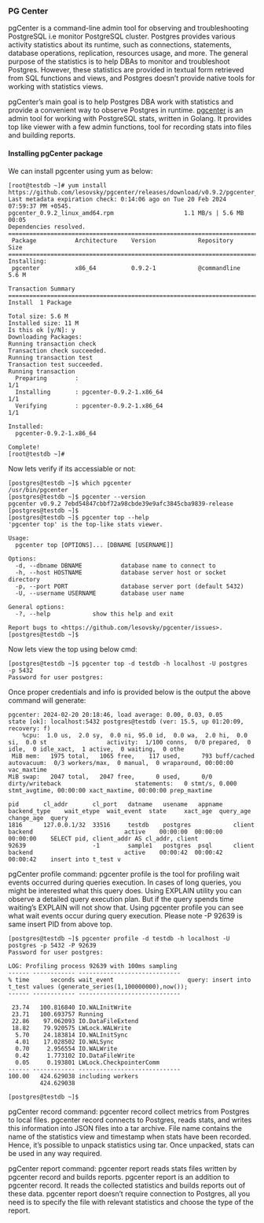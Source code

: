 ### PG Center

pgCenter is a command-line admin tool for observing and troubleshooting PostgreSQL i.e monitor PostgreSQL cluster. Postgres provides various activity statistics about its runtime, such as connections, statements, database operations, replication, resources usage, and more. The general purpose of the statistics is to help DBAs to monitor and troubleshoot Postgres. However, these statistics are provided in textual form retrieved from SQL functions and views, and Postgres doesn’t provide native tools for working with statistics views.

pgCenter’s main goal is to help Postgres DBA work with statistics and provide a convenient way to observe Postgres in runtime. [pgcenter](https://github.com/lesovsky/pgcenter) is an admin tool for working with PostgreSQL stats, written in Golang. It provides top like viewer with a few admin functions, tool for recording stats into files and building reports.

#### Installing pgCenter package
We can install pgcenter using yum as below:
```
[root@testdb ~]# yum install https://github.com/lesovsky/pgcenter/releases/download/v0.9.2/pgcenter_0.9.2_linux_amd64.rpm
Last metadata expiration check: 0:14:06 ago on Tue 20 Feb 2024 07:59:37 PM +0545.
pgcenter_0.9.2_linux_amd64.rpm                    1.1 MB/s | 5.6 MB     00:05
Dependencies resolved.
==================================================================================
 Package           Architecture    Version            Repository             Size
==================================================================================
Installing:
 pgcenter          x86_64          0.9.2-1            @commandline          5.6 M

Transaction Summary
==================================================================================
Install  1 Package

Total size: 5.6 M
Installed size: 11 M
Is this ok [y/N]: y
Downloading Packages:
Running transaction check
Transaction check succeeded.
Running transaction test
Transaction test succeeded.
Running transaction
  Preparing        :                                                          1/1
  Installing       : pgcenter-0.9.2-1.x86_64                                  1/1
  Verifying        : pgcenter-0.9.2-1.x86_64                                  1/1

Installed:
  pgcenter-0.9.2-1.x86_64

Complete!
[root@testdb ~]#
```

Now lets verify if its accessiable or not:
```
[postgres@testdb ~]$ which pgcenter
/usr/bin/pgcenter
[postgres@testdb ~]$ pgcenter --version
pgcenter v0.9.2 7ebd54847cbbf72a98cbde39e9afc3845cba9839-release
[postgres@testdb ~]$
[postgres@testdb ~]$ pgcenter top --help
'pgcenter top' is the top-like stats viewer.

Usage:
  pgcenter top [OPTIONS]... [DBNAME [USERNAME]]

Options:
  -d, --dbname DBNAME           database name to connect to
  -h, --host HOSTNAME           database server host or socket directory
  -p, --port PORT               database server port (default 5432)
  -U, --username USERNAME       database user name

General options:
  -?, --help            show this help and exit

Report bugs to <https://github.com/lesovsky/pgcenter/issues>.
[postgres@testdb ~]$
```

Now lets view the top using below cmd:
```
[postgres@testdb ~]$ pgcenter top -d testdb -h localhost -U postgres  -p 5432
Password for user postgres:
```

Once proper credentials and info is provided below is the output the above command will generate:
```
pgcenter: 2024-02-20 20:18:46, load average: 0.00, 0.03, 0.05                                  state [ok]: localhost:5432 postgres@testdb (ver: 15.5, up 01:20:09, recovery: f)
    %cpu:  1.0 us,  2.0 sy,  0.0 ni, 95.0 id,  0.0 wa,  2.0 hi,  0.0 si,  0.0 st                 activity:  1/100 conns,  0/0 prepared,  0 idle,  0 idle_xact,  1 active,  0 waiting,  0 othe
 MiB mem:   1975 total,   1065 free,    117 used,      793 buff/cached                         autovacuum:  0/3 workers/max,  0 manual,  0 wraparound, 00:00:00 vac_maxtime
MiB swap:   2047 total,   2047 free,      0 used,      0/0 dirty/writeback                     statements:   0 stmt/s, 0.000 stmt_avgtime, 00:00:00 xact_maxtime, 00:00:00 prep_maxtime

pid       cl_addr       cl_port   datname   usename   appname   backend_type    wait_etype  wait_event  state     xact_age  query_age  change_age  query
1816      127.0.0.1/32  33516     testdb    postgres            client backend                          active    00:00:00  00:00:00   00:00:00    SELECT pid, client_addr AS cl_addr, client
92639                   -1        sample1   postgres  psql      client backend                          active    00:00:42  00:00:42   00:00:42    insert into t_test v
```

pgCenter profile command: pgcenter profile is the tool for profiling wait events occurred during queries execution. In cases of long queries, you might be interested what this query does. Using EXPLAIN utility you can observe a detailed query execution plan. But if the query spends time waiting’s EXPLAIN will not show that. Using pgcenter profile you can see what wait events occur during query execution. Please note -P 92639 is same insert PID from above top.
```
[postgres@testdb ~]$ pgcenter profile -d testdb -h localhost -U postgres -p 5432 -P 92639
Password for user postgres:

LOG: Profiling process 92639 with 100ms sampling
------ ------------ -----------------------------
% time      seconds wait_event                     query: insert into t_test values (generate_series(1,100000000),now());
------ ------------ -----------------------------
 
 23.74   100.816840 IO.WALInitWrite
 23.71   100.693757 Running
 22.86    97.062093 IO.DataFileExtend
 18.82    79.920575 LWLock.WALWrite
  5.70    24.183814 IO.WALInitSync
  4.01    17.028502 IO.WALSync
  0.70     2.956554 IO.WALWrite
  0.42     1.773102 IO.DataFileWrite
  0.05     0.193801 LWLock.CheckpointerComm
------ ------------ -----------------------------
100.00   424.629038 including workers
         424.629038

[postgres@testdb ~]$ 
```

pgCenter record command: pgcenter record collect metrics from Postgres to local files. pgcenter record connects to Postgres, reads stats, and writes this information into JSON files into a tar archive. File name contains the name of the statistics view and timestamp when stats have been recorded. Hence, it’s possible to unpack statistics using tar. Once unpacked, stats can be used in any way required.

pgCenter report command: pgcenter report reads stats files written by pgcenter record and builds reports. pgcenter report is an addition to pgcenter record. It reads the collected statistics and builds reports out of these data. pgcenter report doesn’t require connection to Postgres, all you need is to specify the file with relevant statistics and choose the type of the report.
